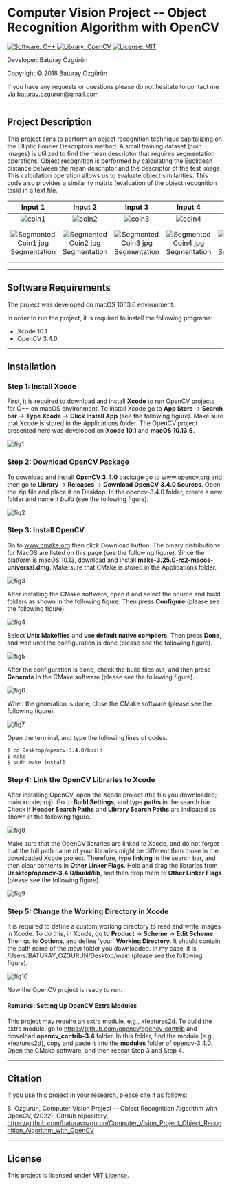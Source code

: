 # Computer Vision Project -- Object Recognition Algorithm with OpenCV
[![Software: C++](https://img.shields.io/badge/Software-C%2B%2B-blue)](http://www.cplusplus.org/)  [![Library: OpenCV](https://img.shields.io/badge/Library-OpenCV-green)](https://www.opencv.org/) [![License: MIT](https://img.shields.io/badge/License-MIT-lightgrey)](https://mit-license.org/) 

Developer: Baturay Özgürün

Copyright © 2018 Baturay Özgürün

If you have any requests or questions please do not hesitate to contact me via baturay.ozgurun@gmail.com

---

## Project Description

This project aims to perform an object recognition technique capitalizing on the Elliptic Fourier Descriptors method. A small training dataset (coin images) is utilized to find the mean descriptor that requires segmentation operations. Object recognition is performed by calculating the Euclidean distance between the mean descriptor and the descriptor of the test image. This calculation operation allows us to evaluate object similarities. This code also provides a similarity matrix (evaluation of the object recognition task) in a text file.

| Input 1 | Input 2 | Input 3 | Input 4 | Input 5 | Test 1 | Test 2 |
| :---: | :---: | :---: | :---: | :---: | :---: | :---: |
| ![coin1](https://user-images.githubusercontent.com/76174639/199449377-62a19227-ea35-430f-9c30-c0d99be63a3b.jpg) | ![coin2](https://user-images.githubusercontent.com/76174639/199449389-4e7080ee-054b-46d7-8891-9f6c66fd53b5.jpg) | ![coin3](https://user-images.githubusercontent.com/76174639/199449404-4e07b672-bf5c-4c43-8a13-4fb2bf2de800.jpg) | ![coin4](https://user-images.githubusercontent.com/76174639/199451346-4145f5ad-0714-4171-aff2-e29b96929f93.jpg) | ![coin5](https://user-images.githubusercontent.com/76174639/199451356-12dec443-5c6c-4605-99c5-7cfa3cf7d2f2.jpg) | ![test1](https://user-images.githubusercontent.com/76174639/199449441-2b6ec3b7-8b86-41cf-9ed1-0fe5ed59ad54.jpg) | ![test2](https://user-images.githubusercontent.com/76174639/199449449-edb609bc-f111-4a91-9bab-31357f5527c0.jpg) | ![Segments with Bounding Boxes](https://user-images.githubusercontent.com/76174639/199262852-8bcfc1fb-d8be-49fd-912a-6ddb55549a94.jpg) |
| ![Segmented Coin1 jpg](https://user-images.githubusercontent.com/76174639/199449511-7698a9ed-987a-40d0-9a9a-696f8d10adec.jpg) Segmentation | ![Segmented Coin2 jpg](https://user-images.githubusercontent.com/76174639/199449530-23f1bf11-c713-48d3-a68c-995da77b3419.jpg) Segmentation | ![Segmented Coin3 jpg](https://user-images.githubusercontent.com/76174639/199451040-275f88a7-3a22-4be0-aaac-1b9e3853d038.jpg) Segmentation | ![Segmented Coin4 jpg](https://user-images.githubusercontent.com/76174639/199451302-0b9985ab-ba36-4928-98e7-ece0dafb0816.jpg) Segmentation | ![Segmented Coin5 jpg](https://user-images.githubusercontent.com/76174639/199451312-3140efb6-7824-4893-842e-d9f506d7abe5.jpg) Segmentation | ![Segmented Test Images1 jpg](https://user-images.githubusercontent.com/76174639/199449589-41b79c93-4f6e-4d32-ac87-5473724a8799.jpg) Segmentation | ![Segmented Test Images2 jpg](https://user-images.githubusercontent.com/76174639/199449607-d6f2d303-3451-4548-a12b-7628f4c80988.jpg) Segmentation |

---

## Software Requirements

The project was developed on macOS 10.13.6 environment. 

In order to run the project, it is required to install the following programs:
- Xcode 10.1
- OpenCV 3.4.0

---

## Installation

### Step 1: Install Xcode
First, it is required to download and install **Xcode** to run OpenCV projects for C++ on macOS environment. To install Xcode go to **App Store** -> **Search bar** -> **Type Xcode** -> **Click Install App** (see the following figure). Make sure that Xcode is stored in the Applications folder. The OpenCV project presented here was developed on **Xcode 10.1** and **macOS 10.13.6**.

![fig1](https://user-images.githubusercontent.com/76174639/197363657-32774932-cf69-407a-b30e-f058c19f1d61.png)

### Step 2: Download OpenCV Package
To download and install **OpenCV 3.4.0** package go to www.opencv.org and then go to **Library** -> **Releases** -> **Download OpenCV 3.4.0 Sources**. Open the zip file and place it on Desktop. In the opencv-3.4.0 folder, create a new folder and name it *build* (see the following figure).

![fig2](https://user-images.githubusercontent.com/76174639/197363690-788fce3a-d926-4c46-87b5-00680dc9ab35.png)

### Step 3: Install OpenCV
Go to www.cmake.org then click Download button. The binary distributions for MacOS are listed on this page (see the following figure). Since the platform is macOS 10.13, download and install **make-3.25.0-rc2-macos-universal.dmg**. Make sure that CMake is stored in the Applications folder.

![fig3](https://user-images.githubusercontent.com/76174639/197363696-e8b0fe57-9071-481e-abee-883fa1ca9bfe.png)

After installing the CMake software, open it and select the source and build folders as shown in the following figure. Then press **Configure** (please see the following figure).

![fig4](https://user-images.githubusercontent.com/76174639/197363701-1b20712b-bb4a-4c84-b821-d9477b289b8d.png)

Select **Unix Makefiles** and **use default native compilers**. Then press **Done**, and wait until the configuration is done (please see the following figure).

![fig5](https://user-images.githubusercontent.com/76174639/197363740-df8a5e2c-2088-4e64-87c8-b6facad92787.png)

After the configuration is done, check the build files out, and then press **Generate** in the CMake software (please see the following figure). 

![fig6](https://user-images.githubusercontent.com/76174639/197363705-6d8c75e5-53fc-4fc1-a0dd-26f731515349.png)

When the generation is done, close the CMake software (please see the following figure). 

![fig7](https://user-images.githubusercontent.com/76174639/197363706-f4f97304-9c75-4844-93d4-9a3aaeb92dbc.png)

Open the terminal, and type the following lines of codes.

``` 
$ cd Desktop/opencv-3.4.0/build
$ make
$ sudo make install
```

### Step 4: Link the OpenCV Libraries to Xcode

After installing OpenCV, open the Xcode project (the file you downloaded; main.xcodeproj). Go to **Build Settings**, and type **paths** in the search bar. Check if **Header Search Paths** and **Library Search Paths** are indicated as shown in the following figure. 

![fig8](https://user-images.githubusercontent.com/76174639/197363708-677a6925-52eb-44e3-99b1-441271f40751.png)

Make sure that the OpenCV libraries are linked to Xcode, and do not forget that the full path name of your libraries might be different than those in the downloaded Xcode project. Therefore, type **linking** in the search bar, and then clear contents in **Other Linker Flags**. Hold and drag the libraries from **Desktop/opencv-3.4.0/build/lib**, and then drop them to **Other Linker Flags** (please see the following figure).

![fig9](https://user-images.githubusercontent.com/76174639/197363714-ab300d14-0022-4c13-9fc9-ffeca5c789a1.png)

### Step 5: Change the Working Directory in Xcode

It is required to define a custom working directory to read and write images in Xcode. To do this, in Xcode, go to **Product** -> **Scheme** -> **Edit Scheme**. Then go to **Options**, and define 'your' **Working Directory**. It should contain the path name of the *main* folder you downloaded. In my case, it is /Users/BATURAY_OZGURUN/Desktop/main (please see the following figure).

![fig10](https://user-images.githubusercontent.com/76174639/197363718-feaa4af1-9e7c-4512-919a-1422d431dd3a.png)

Now the OpenCV project is ready to run.

#### Remarks: Setting Up OpenCV Extra Modules

This project may require an extra module, e.g., xfeatures2d. To build the extra module, go to https://github.com/opencv/opencv_contrib and download **opencv_contrib-3.4** folder. In this folder, find the module (e.g., xfeatures2d), copy and paste it into the **modules** folder of opencv-3.4.0. Open the CMake software, and then repeat Step 3 and Step 4.

---

## Citation

If you use this project in your research, please cite it as follows:

B. Ozgurun, Computer Vision Project -- Object Recognition Algorithm with OpenCV, (2022), GitHub repository, https://github.com/baturayozgurun/Computer_Vision_Project_Object_Recognition_Algorithm_with_OpenCV

---

## License

This project is licensed under [MIT License](https://mit-license.org/).
